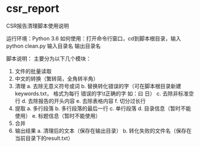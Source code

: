 # csr_report
CSR报告清理脚本使用说明

运行环境：Python 3.6
如何使用：打开命令行窗口，cd到脚本根目录，输入 python clean.py 输入目录名 输出目录名

脚本说明：
主要分为以下几个模块：
1. 文件的批量读取
2. 中文的转换（繁转简，全角转半角）
3. 清理
	a. 去除无意义符号或词
	b. 替换转化错误的字（可在脚本根目录新建keywords.txt， 格式为每行 错误的字\t正确的字 如：曰	日）
	c. 去除非标准空行
	d. 去除报告的开头内容
	e. 去除表格内容
	f. 切分过长行
4. 提取
	a. 多行段落
	b. 多行段落的最后一行
	c. 单行段落
	d. 目录信息（暂时不能使用）
	e. 标题信息（暂时不能使用）
5. 合并
6. 输出结果
	a. 清理后的文本（保存在输出目录）
	b. 转化失败的文件名（保存在当前目录下的result.txt）
